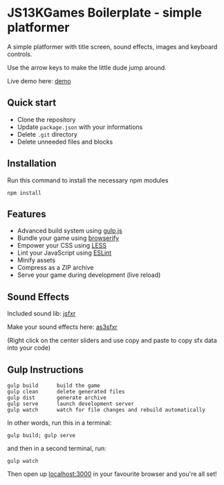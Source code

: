 # JS13KGames Boilerplate - simple platformer

A simple platformer with title screen, sound effects, images and keyboard controls.

Use the arrow keys to make the little dude jump around.

Live demo here:
[demo](https://madmarcel.github.io/js13k-platformer/index.html)

## Quick start

* Clone the repository
* Update `package.json` with your informations
* Delete `.git` directory
* Delete unneeded files and blocks

## Installation

Run this command to install the necessary npm modules

```
npm install
```

## Features

* Advanced build system using [gulp.js](http://gulpjs.com/)
* Bundle your game using [browserify](http://browserify.org/)
* Empower your CSS using [LESS](http://lesscss.org/)
* Lint your JavaScript using [ESLint](http://eslint.org/)
* Minify assets
* Compress as a ZIP archive
* Serve your game during development (live reload)

## Sound Effects

Included sound lib:
[jsfxr](https://github.com/mneubrand/jsfxr)

Make your sound effects here:
[as3sfxr](http://www.superflashbros.net/as3sfxr/)

(Right click on the center sliders and use copy and paste to copy sfx data into your code)

## Gulp Instructions
```
gulp build		build the game
gulp clean		delete generated files
gulp dist       generate archive
gulp serve		launch development server
gulp watch		watch for file changes and rebuild automatically
```

In other words, run this in a terminal:
```
gulp build; gulp serve
```

and then in a second terminal, run:
```
gulp watch
```
Then open up [localhost:3000](http://localhost:3000) in your favourite browser and you're all set!
